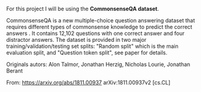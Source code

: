 For this project I will be using the **CommonsenseQA dataset**.

CommonsenseQA is a new multiple-choice question answering dataset that requires different types of commonsense knowledge to predict the correct answers . It contains 12,102 questions with one correct answer and four distractor answers.  The dataset is provided in two major training/validation/testing set splits: "Random split" which is the main evaluation split, and "Question token split", see paper for details.

Originals autors: 
Alon Talmor, Jonathan Herzig, Nicholas Lourie, Jonathan Berant 

From: https://arxiv.org/abs/1811.00937
arXiv:1811.00937v2 [cs.CL]


